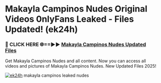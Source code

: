 # Makayla Campinos Nudes Original Videos 0nlyFans Leaked - Files Updated! (ek24h)

<h3>🔴 CLICK HERE 🌐==►► <a href="https://tinyurl.com/52m3yx9h" rel="nofollow">Makayla Campinos Nudes Updated Files</a></h3>

Get Makayla Campinos Nudes and all content. Now you can access all videos and pictures of Makayla Campinos Nudes. New Updated Files 2025!

[![ek24h](https://i.imgur.com/TnHtlc8.gif)](https://tinyurl.com/52m3yx9h)
makayla campinos leaked nudes